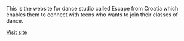 This is the website for dance studio called Escape from Croatia which enables them to connect with teens who wants to join their classes of dance.

[Visit site](https://www.plesnistudioescape.com/)
